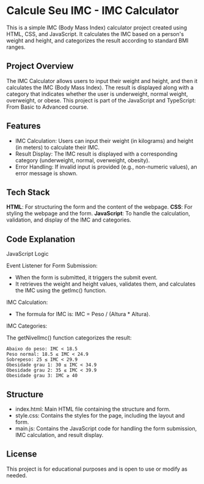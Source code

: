 
# Calcule Seu IMC - IMC Calculator

This is a simple IMC (Body Mass Index) calculator project created using HTML, CSS, and JavaScript. It calculates the IMC based on a person's weight and height, and categorizes the result according to standard BMI ranges.
## Project Overview

The IMC Calculator allows users to input their weight and height, and then it calculates the IMC (Body Mass Index). The result is displayed along with a category that indicates whether the user is underweight, normal weight, overweight, or obese. This project is part of the JavaScript and TypeScript: From Basic to Advanced course.

## Features

- IMC Calculation: Users can input their weight (in kilograms) and height (in meters) to calculate their IMC.
- Result Display: The IMC result is displayed with a corresponding category (underweight, normal, overweight, obesity).
- Error Handling: If invalid input is provided (e.g., non-numeric values), an error message is shown.
## Tech Stack

**HTML**: For structuring the form and the content of the webpage.
**CSS**: For styling the webpage and the form.
**JavaScript**: To handle the calculation, validation, and display of the IMC and categories.
## Code Explanation

JavaScript Logic

Event Listener for Form Submission:

- When the form is submitted, it triggers the submit event.
- It retrieves the weight and height values, validates them, and calculates the IMC using the getImc() function.

IMC Calculation:

- The formula for IMC is:
    IMC = Peso / (Altura * Altura).

IMC Categories:

The getNivelImc() function categorizes the result:

    Abaixo do peso: IMC < 18.5
    Peso normal: 18.5 ≤ IMC < 24.9
    Sobrepeso: 25 ≤ IMC < 29.9
    Obesidade grau 1: 30 ≤ IMC < 34.9
    Obesidade grau 2: 35 ≤ IMC < 39.9
    Obesidade grau 3: IMC ≥ 40
## Structure

- index.html: Main HTML file containing the structure and form.
- style.css: Contains the styles for the page, including the layout and form.
- main.js: Contains the JavaScript code for handling the form submission, IMC calculation, and result display.

## License

This project is for educational purposes and is open to use or modify as needed.
